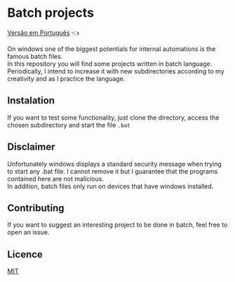 # Batch projects

<a href="https://github.com/ItaloPussi/BatchProjects/blob/master/readme.pt.md">Versão em Português</a> 👈

On windows one of the biggest potentials for internal automations is the famous batch files.<br>
In this repository you will find some projects written in batch language. Periodically, I intend to increase it with new subdirectories according to my creativity and as I practice the language.

## Instalation

If you want to test some functionality, just clone the directory, access the chosen subdirectory and start the file ```.bat```

## Disclaimer

Unfortunately windows displays a standard security message when trying to start any .bat file. I cannot remove it but I guarantee that the programs contained here are not malicious.<br>
In addition, batch files only run on devices that have windows installed.


## Contributing

If you want to suggest an interesting project to be done in batch, feel free to open an issue.

## Licence
[MIT](https://choosealicense.com/licenses/mit/)